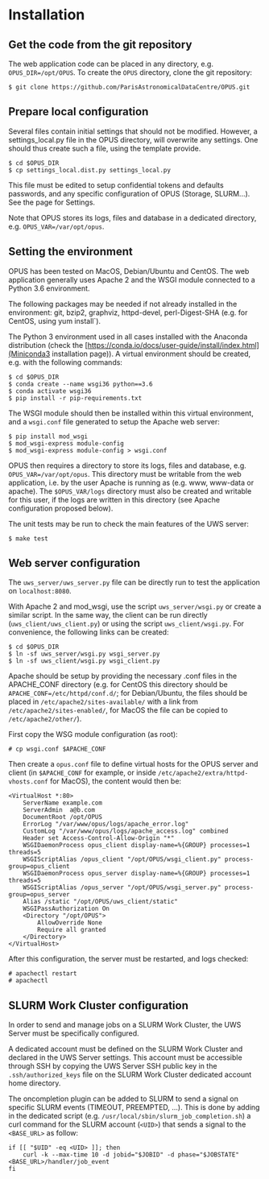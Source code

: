 
Installation
============

Get the code from the git repository
------------------------------------
The web application code can be placed in any directory, e.g. `OPUS_DIR=/opt/OPUS`. To create the `OPUS` directory, clone the git repository:

    $ git clone https://github.com/ParisAstronomicalDataCentre/OPUS.git

Prepare local configuration
---------------------------

Several files contain initial settings that should not be modified. However, a settings_local.py file in the OPUS directory, will overwrite any settings. One should thus create such a file, using the template provide.

    $ cd $OPUS_DIR
    $ cp settings_local.dist.py settings_local.py

This file must be edited to setup confidential tokens and defaults passwords, and any specific configuration of OPUS (Storage, SLURM...). See the page for Settings.

Note that OPUS stores its logs, files and database in a dedicated directory, e.g. `OPUS_VAR=/var/opt/opus`.

Setting the environment
-----------------------

OPUS has been tested on MacOS, Debian/Ubuntu and CentOS. The web application generally uses Apache 2
and the WSGI module connected to a Python 3.6 environment.

The following packages may be needed if not already installed in the environment: git, bzip2, graphviz, httpd-devel,
perl-Digest-SHA (e.g. for CentOS, using yum install`).

The Python 3 environment used in all cases installed with the Anaconda distribution (check the [https://conda.io/docs/user-guide/install/index.html](Miniconda3
installation page)). A virtual environment should be created, e.g. with the following commands:

    $ cd $OPUS_DIR
    $ conda create --name wsgi36 python==3.6
    $ conda activate wsgi36
    $ pip install -r pip-requirements.txt

The WSGI module should then be installed within this virtual environment, and a `wsgi.conf` file generated to setup the
 Apache web server:

    $ pip install mod_wsgi
    $ mod_wsgi-express module-config
    $ mod_wsgi-express module-config > wsgi.conf

OPUS then requires a directory to store its logs, files and database, e.g. `OPUS_VAR=/var/opt/opus`. This directory
must be writable from the web application, i.e. by the user Apache is running as (e.g. www, www-data or apache).
The `$OPUS_VAR/logs` directory must also be created and writable for this user, if the logs are written in this
directory (see Apache configuration proposed below).

The unit tests may be run to check the main features of the UWS server:

    $ make test

Web server configuration
------------------------

The `uws_server/uws_server.py` file  can be directly run to test the application on
`localhost:8080`.

With Apache 2 and mod_wsgi, use the script `uws_server/wsgi.py` or create a similar script. In the
same way, the client can be run directly (`uws_client/uws_client.py`) or using the script `uws_client/wsgi.py`. For
convenience, the following links can be created:

    $ cd $OPUS_DIR
    $ ln -sf uws_server/wsgi.py wsgi_server.py
    $ ln -sf uws_client/wsgi.py wsgi_client.py

Apache should be setup by providing the necessary .conf files in the APACHE_CONF directory (e.g. for CentOS this
directory should be `APACHE_CONF=/etc/httpd/conf.d/`; for Debian/Ubuntu, the files should be placed in
`/etc/apache2/sites-available/` with a link from `/etc/apache2/sites-enabled/`, for MacOS the file can be copied
to `/etc/apache2/other/`).

First copy the WSG module configuration (as root):

    # cp wsgi.conf $APACHE_CONF

Then create a `opus.conf` file to define virtual hosts for the OPUS server and client (in `$APACHE_CONF` for example,
or inside `/etc/apache2/extra/httpd-vhosts.conf` for MacOS), the content would then be:

    <VirtualHost *:80>
        ServerName example.com
        ServerAdmin  a@b.com
        DocumentRoot /opt/OPUS
        ErrorLog "/var/www/opus/logs/apache_error.log"
        CustomLog "/var/www/opus/logs/apache_access.log" combined
        Header set Access-Control-Allow-Origin "*"
        WSGIDaemonProcess opus_client display-name=%{GROUP} processes=1 threads=5
        WSGIScriptAlias /opus_client "/opt/OPUS/wsgi_client.py" process-group=opus_client
        WSGIDaemonProcess opus_server display-name=%{GROUP} processes=1 threads=5
        WSGIScriptAlias /opus_server "/opt/OPUS/wsgi_server.py" process-group=opus_server
        Alias /static "/opt/OPUS/uws_client/static"
        WSGIPassAuthorization On
        <Directory "/opt/OPUS">
            AllowOverride None
            Require all granted
        </Directory>
    </VirtualHost>


After this configuration, the server must be restarted, and logs checked:

    # apachectl restart
    # apachectl


SLURM Work Cluster configuration
--------------------------------

In order to send and manage jobs on a SLURM Work Cluster, the UWS Server must be specifically configured.

A dedicated account must be defined on the SLURM Work Cluster and declared in the UWS Server settings. This account
must be accessible through SSH by copying the UWS Server SSH public key in the `.ssh/authorized_keys` file on the
SLURM Work Cluster dedicated account home directory.

The oncompletion plugin can be added to SLURM to send a signal on specific SLURM events (TIMEOUT, PREEMPTED, ...).
This is done by adding in the dedicated script (e.g. `/usr/local/sbin/slurm_job_completion.sh`) a curl command for
the SLURM account (`<UID>`) that sends a signal to the `<BASE_URL>` as follow:

    if [[ "$UID" -eq <UID> ]]; then
        curl -k --max-time 10 -d jobid="$JOBID" -d phase="$JOBSTATE" <BASE_URL>/handler/job_event
    fi
